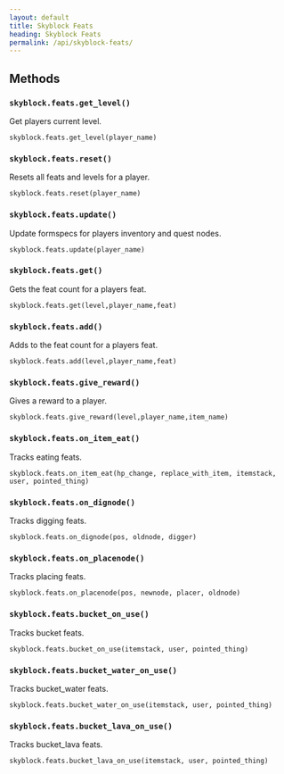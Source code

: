 ```yaml
---
layout: default
title: Skyblock Feats
heading: Skyblock Feats
permalink: /api/skyblock-feats/
---
```



## Methods

### `skyblock.feats.get_level()`

Get players current level.

```
skyblock.feats.get_level(player_name)
```

### `skyblock.feats.reset()`

Resets all feats and levels for a player.

```
skyblock.feats.reset(player_name)
```

### `skyblock.feats.update()`

Update formspecs for players inventory and quest nodes.

```
skyblock.feats.update(player_name)
```

### `skyblock.feats.get()`

Gets the feat count for a players feat.

```
skyblock.feats.get(level,player_name,feat)
```

### `skyblock.feats.add()`

Adds to the feat count for a players feat.

```
skyblock.feats.add(level,player_name,feat)
```

### `skyblock.feats.give_reward()`

Gives a reward to a player.

```
skyblock.feats.give_reward(level,player_name,item_name)
```

### `skyblock.feats.on_item_eat()`

Tracks eating feats.

```
skyblock.feats.on_item_eat(hp_change, replace_with_item, itemstack, user, pointed_thing)
```

### `skyblock.feats.on_dignode()`

Tracks digging feats.

```
skyblock.feats.on_dignode(pos, oldnode, digger)
```

### `skyblock.feats.on_placenode()`

Tracks placing feats.

```
skyblock.feats.on_placenode(pos, newnode, placer, oldnode)
```

### `skyblock.feats.bucket_on_use()`

Tracks bucket feats.

```
skyblock.feats.bucket_on_use(itemstack, user, pointed_thing)
```

### `skyblock.feats.bucket_water_on_use()`

Tracks bucket_water feats.

```
skyblock.feats.bucket_water_on_use(itemstack, user, pointed_thing)
```

### `skyblock.feats.bucket_lava_on_use()`

Tracks bucket_lava feats.

```
skyblock.feats.bucket_lava_on_use(itemstack, user, pointed_thing)
```

